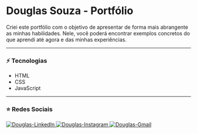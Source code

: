 # Douglas Souza - Portfólio

Criei este portfólio com o objetivo de apresentar de forma mais abrangente as minhas habilidades. Nele, você poderá encontrar exemplos concretos do que aprendi até agora e das minhas experiências.

<hr>

### ⚡ Tecnologias
- HTML
- CSS
- JavaScript

<hr>

### ⭐ Redes Sociais

<div>
    <a href="https://www.linkedin.com/in/douglas-souza-5a2527221/" target="_blank">
        <img src="https://img.shields.io/badge/LinkedIn-0077B5?style=for-the-badge&logo=linkedin&logoColor=white" alt="Douglas-LinkedIn"/>
    </a>      
    <a href="https://www.instagram.com/nethertag/" target="_blank">
        <img src="https://img.shields.io/badge/Instagram-E4405F?style=for-the-badge&logo=instagram&logoColor=white" alt="Douglas-Instagram"/>
    </a>
    <a href="mailto:contato.douglasdesouza@gmail.com" target="_blank">
        <img src="https://img.shields.io/badge/Gmail-D14836?style=for-the-badge&logo=gmail&logoColor=white" alt="Douglas-Gmail"/>
    </a> 
</div>
